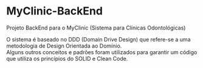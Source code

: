 # MyClinic-BackEnd

Projeto BackEnd para o MyClinic (Sistema para Clínicas Odontológicas)

O sistema é baseado no DDD (Domain Drive Design) que refere-se a uma metodologia de Design Orientada ao Domínio.  
Alguns outros conceitos e padrões foram utilizados para garantir um código que utiliza os princípios do SOLID e Clean Code.
   
 
